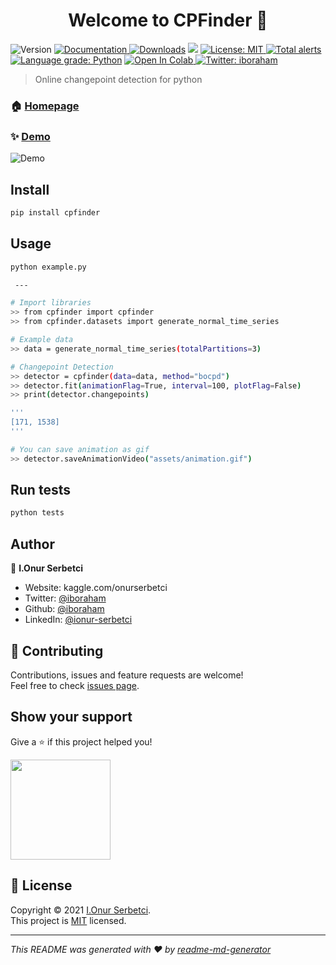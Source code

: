 <h1 align="center">Welcome to CPFinder 👋</h1>
<p>
  <img alt="Version" src="https://img.shields.io/badge/version-0.22-blue.svg?cacheSeconds=2592000" />
  <a href="https://github.com/iboraham/online_changepoint_detector/tree/master/docs" target="_blank">
    <img alt="Documentation" src="https://img.shields.io/badge/documentation-yes-brightgreen.svg" />
  </a>
  <a href="https://pepy.tech/project/cpfinder"><img src="https://pepy.tech/badge/cpfinder" alt="Downloads"></a>
  <img src='https://bettercodehub.com/edge/badge/iboraham/online_changepoint_detector?branch=master'>
  <a href="https://raw.githubusercontent.com/iboraham/online_changepoint_detector/master/LICENSE" target="_blank">
    <img alt="License: MIT" src="https://img.shields.io/badge/License-MIT-yellow.svg" />
  </a>
  <a href="https://lgtm.com/projects/g/iboraham/online_changepoint_detector/alerts/"><img alt="Total alerts" src="https://img.shields.io/lgtm/alerts/g/iboraham/online_changepoint_detector.svg?logo=lgtm&logoWidth=18"/></a>
  <a href="https://lgtm.com/projects/g/iboraham/online_changepoint_detector/context:python"><img alt="Language grade: Python" src="https://img.shields.io/lgtm/grade/python/g/iboraham/online_changepoint_detector.svg?logo=lgtm&logoWidth=18"/></a>
  
  <a href="https://colab.research.google.com/github/iboraham/online_changepoint_detector/blob/master/docs/example.ipynb">
  <img src="https://colab.research.google.com/assets/colab-badge.svg" alt="Open In Colab"/>
</a>
  <a href="https://twitter.com/iboraham" target="_blank">
    <img alt="Twitter: iboraham" src="https://img.shields.io/twitter/follow/iboraham.svg?style=social" />
  </a>
</p>

> Online changepoint detection for python

### 🏠 [Homepage](https://github.com/iboraham/online_changepoint_detector)

### ✨ [Demo](https://github.com/iboraham/online_changepoint_detector/blob/master/assets/preview.gif?raw=true)

![Demo](https://github.com/iboraham/online_changepoint_detector/blob/master/assets/preview.gif?raw=true)

## Install

```sh
pip install cpfinder
```

## Usage

```sh
python example.py

 ---

# Import libraries
>> from cpfinder import cpfinder
>> from cpfinder.datasets import generate_normal_time_series

# Example data
>> data = generate_normal_time_series(totalPartitions=3)

# Changepoint Detection
>> detector = cpfinder(data=data, method="bocpd")
>> detector.fit(animationFlag=True, interval=100, plotFlag=False)
>> print(detector.changepoints)

'''
[171, 1538]
'''

# You can save animation as gif
>> detector.saveAnimationVideo("assets/animation.gif")
```

## Run tests

```sh
python tests
```

## Author

👤 **I.Onur Serbetci**

- Website: kaggle.com/onurserbetci
- Twitter: [@iboraham](https://twitter.com/iboraham)
- Github: [@iboraham](https://github.com/iboraham)
- LinkedIn: [@ionur-serbetci](https://linkedin.com/in/ionur-serbetci)

## 🤝 Contributing

Contributions, issues and feature requests are welcome!<br />Feel free to check [issues page](https://github.com/iboraham/online_changepoint_detector/issues).

## Show your support

Give a ⭐️ if this project helped you!

<a href="https://www.patreon.com/iboraham">
  <img src="https://c5.patreon.com/external/logo/become_a_patron_button@2x.png" width="160">
</a>

## 📝 License

Copyright © 2021 [I.Onur Serbetci](https://github.com/iboraham).<br />
This project is [MIT](https://raw.githubusercontent.com/iboraham/online_changepoint_detector/master/LICENSE) licensed.

---

_This README was generated with ❤️ by [readme-md-generator](https://github.com/kefranabg/readme-md-generator)_
